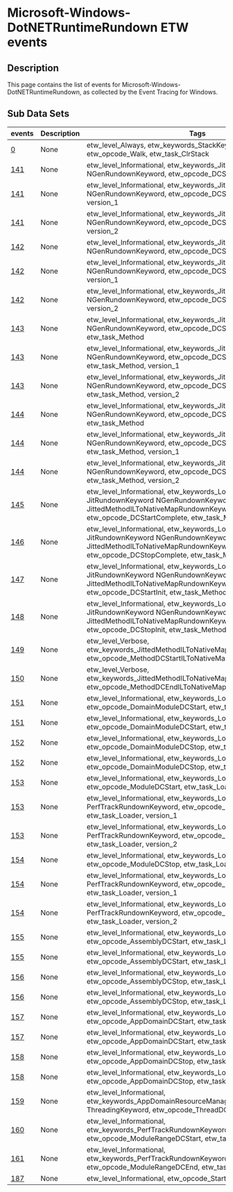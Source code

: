 # Microsoft-Windows-DotNETRuntimeRundown ETW events

## Description
This page contains the list of events for Microsoft-Windows-DotNETRuntimeRundown, as collected by the Event Tracing for Windows.

## Sub Data Sets
|events|Description|Tags|
|---|---|---|
|[0](events/event-0.md)|None|etw_level_Always, etw_keywords_StackKeyword, etw_opcode_Walk, etw_task_ClrStack|
|[141](events/event-141.md)|None|etw_level_Informational, etw_keywords_JitRundownKeyword NGenRundownKeyword, etw_opcode_DCStart, etw_task_Method|
|[141](events/event-141_v1.md)|None|etw_level_Informational, etw_keywords_JitRundownKeyword NGenRundownKeyword, etw_opcode_DCStart, etw_task_Method, version_1|
|[141](events/event-141_v2.md)|None|etw_level_Informational, etw_keywords_JitRundownKeyword NGenRundownKeyword, etw_opcode_DCStart, etw_task_Method, version_2|
|[142](events/event-142.md)|None|etw_level_Informational, etw_keywords_JitRundownKeyword NGenRundownKeyword, etw_opcode_DCStop, etw_task_Method|
|[142](events/event-142_v1.md)|None|etw_level_Informational, etw_keywords_JitRundownKeyword NGenRundownKeyword, etw_opcode_DCStop, etw_task_Method, version_1|
|[142](events/event-142_v2.md)|None|etw_level_Informational, etw_keywords_JitRundownKeyword NGenRundownKeyword, etw_opcode_DCStop, etw_task_Method, version_2|
|[143](events/event-143.md)|None|etw_level_Informational, etw_keywords_JitRundownKeyword NGenRundownKeyword, etw_opcode_DCStartVerbose, etw_task_Method|
|[143](events/event-143_v1.md)|None|etw_level_Informational, etw_keywords_JitRundownKeyword NGenRundownKeyword, etw_opcode_DCStartVerbose, etw_task_Method, version_1|
|[143](events/event-143_v2.md)|None|etw_level_Informational, etw_keywords_JitRundownKeyword NGenRundownKeyword, etw_opcode_DCStartVerbose, etw_task_Method, version_2|
|[144](events/event-144.md)|None|etw_level_Informational, etw_keywords_JitRundownKeyword NGenRundownKeyword, etw_opcode_DCStopVerbose, etw_task_Method|
|[144](events/event-144_v1.md)|None|etw_level_Informational, etw_keywords_JitRundownKeyword NGenRundownKeyword, etw_opcode_DCStopVerbose, etw_task_Method, version_1|
|[144](events/event-144_v2.md)|None|etw_level_Informational, etw_keywords_JitRundownKeyword NGenRundownKeyword, etw_opcode_DCStopVerbose, etw_task_Method, version_2|
|[145](events/event-145_v1.md)|None|etw_level_Informational, etw_keywords_LoaderRundownKeyword JitRundownKeyword NGenRundownKeyword JittedMethodILToNativeMapRundownKeyword, etw_opcode_DCStartComplete, etw_task_Method, version_1|
|[146](events/event-146_v1.md)|None|etw_level_Informational, etw_keywords_LoaderRundownKeyword JitRundownKeyword NGenRundownKeyword JittedMethodILToNativeMapRundownKeyword, etw_opcode_DCStopComplete, etw_task_Method, version_1|
|[147](events/event-147_v1.md)|None|etw_level_Informational, etw_keywords_LoaderRundownKeyword JitRundownKeyword NGenRundownKeyword JittedMethodILToNativeMapRundownKeyword, etw_opcode_DCStartInit, etw_task_Method, version_1|
|[148](events/event-148_v1.md)|None|etw_level_Informational, etw_keywords_LoaderRundownKeyword JitRundownKeyword NGenRundownKeyword JittedMethodILToNativeMapRundownKeyword, etw_opcode_DCStopInit, etw_task_Method, version_1|
|[149](events/event-149.md)|None|etw_level_Verbose, etw_keywords_JittedMethodILToNativeMapRundownKeyword, etw_opcode_MethodDCStartILToNativeMap, etw_task_Method|
|[150](events/event-150.md)|None|etw_level_Verbose, etw_keywords_JittedMethodILToNativeMapRundownKeyword, etw_opcode_MethodDCEndILToNativeMap, etw_task_Method|
|[151](events/event-151.md)|None|etw_level_Informational, etw_keywords_LoaderRundownKeyword, etw_opcode_DomainModuleDCStart, etw_task_Loader|
|[151](events/event-151_v1.md)|None|etw_level_Informational, etw_keywords_LoaderRundownKeyword, etw_opcode_DomainModuleDCStart, etw_task_Loader, version_1|
|[152](events/event-152.md)|None|etw_level_Informational, etw_keywords_LoaderRundownKeyword, etw_opcode_DomainModuleDCStop, etw_task_Loader|
|[152](events/event-152_v1.md)|None|etw_level_Informational, etw_keywords_LoaderRundownKeyword, etw_opcode_DomainModuleDCStop, etw_task_Loader, version_1|
|[153](events/event-153.md)|None|etw_level_Informational, etw_keywords_LoaderRundownKeyword, etw_opcode_ModuleDCStart, etw_task_Loader|
|[153](events/event-153_v1.md)|None|etw_level_Informational, etw_keywords_LoaderRundownKeyword PerfTrackRundownKeyword, etw_opcode_ModuleDCStart, etw_task_Loader, version_1|
|[153](events/event-153_v2.md)|None|etw_level_Informational, etw_keywords_LoaderRundownKeyword PerfTrackRundownKeyword, etw_opcode_ModuleDCStart, etw_task_Loader, version_2|
|[154](events/event-154.md)|None|etw_level_Informational, etw_keywords_LoaderRundownKeyword, etw_opcode_ModuleDCStop, etw_task_Loader|
|[154](events/event-154_v1.md)|None|etw_level_Informational, etw_keywords_LoaderRundownKeyword PerfTrackRundownKeyword, etw_opcode_ModuleDCStop, etw_task_Loader, version_1|
|[154](events/event-154_v2.md)|None|etw_level_Informational, etw_keywords_LoaderRundownKeyword PerfTrackRundownKeyword, etw_opcode_ModuleDCStop, etw_task_Loader, version_2|
|[155](events/event-155.md)|None|etw_level_Informational, etw_keywords_LoaderRundownKeyword, etw_opcode_AssemblyDCStart, etw_task_Loader|
|[155](events/event-155_v1.md)|None|etw_level_Informational, etw_keywords_LoaderRundownKeyword, etw_opcode_AssemblyDCStart, etw_task_Loader, version_1|
|[156](events/event-156.md)|None|etw_level_Informational, etw_keywords_LoaderRundownKeyword, etw_opcode_AssemblyDCStop, etw_task_Loader|
|[156](events/event-156_v1.md)|None|etw_level_Informational, etw_keywords_LoaderRundownKeyword, etw_opcode_AssemblyDCStop, etw_task_Loader, version_1|
|[157](events/event-157.md)|None|etw_level_Informational, etw_keywords_LoaderRundownKeyword, etw_opcode_AppDomainDCStart, etw_task_Loader|
|[157](events/event-157_v1.md)|None|etw_level_Informational, etw_keywords_LoaderRundownKeyword, etw_opcode_AppDomainDCStart, etw_task_Loader, version_1|
|[158](events/event-158.md)|None|etw_level_Informational, etw_keywords_LoaderRundownKeyword, etw_opcode_AppDomainDCStop, etw_task_Loader|
|[158](events/event-158_v1.md)|None|etw_level_Informational, etw_keywords_LoaderRundownKeyword, etw_opcode_AppDomainDCStop, etw_task_Loader, version_1|
|[159](events/event-159.md)|None|etw_level_Informational, etw_keywords_AppDomainResourceManagementRundownKeyword ThreadingKeyword, etw_opcode_ThreadDCStop, etw_task_Loader|
|[160](events/event-160.md)|None|etw_level_Informational, etw_keywords_PerfTrackRundownKeyword, etw_opcode_ModuleRangeDCStart, etw_task_ClrPerfTrack|
|[161](events/event-161.md)|None|etw_level_Informational, etw_keywords_PerfTrackRundownKeyword, etw_opcode_ModuleRangeDCEnd, etw_task_ClrPerfTrack|
|[187](events/event-187.md)|None|etw_level_Informational, etw_opcode_Start, etw_task_Runtime|
